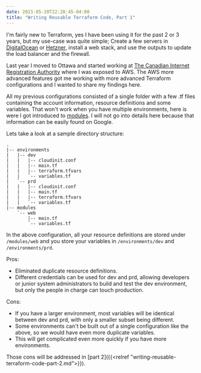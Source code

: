 ```yaml
---
date: 2021-05-20T22:28:45-04:00
title: "Writing Reusable Terraform Code, Part 1"
---
```


I'm fairly new to Terraform, yes I have been using it for the past 2 or 3 years, but my use-case was quite simple; Create a few servers in [DigitalOcean](https://www.digitalocean.com/) or [Hetzner](https://www.hetzner.com/), install a web stack, and use the outputs to update the load balancer and the firewall.<!--more-->

Last year I moved to Ottawa and started working at [The Canadian Internet Registration Authority](https://www.cira.ca) where I was exposed to AWS. The AWS more advanced features got me working with more advanced Terraform configurations and I wanted to share my findings here.

All my previous configurations consisted of a single folder with a few .tf files containing the account information, resource definitions and some variables. That won't work when you have multiple environments, here is were I got introduced to [modules](https://www.terraform.io/docs/language/modules/develop/index.html). I will not go into details here because that information can be easily found on Google.

Lets take a look at a sample directory structure:

```plaintext
.
|-- environments
|   |-- dev
|   |   |-- cloudinit.conf
|   |   |-- main.tf
|   |   |-- terraform.tfvars
|   |   `-- variables.tf
|   `-- prd
|   |   |-- cloudinit.conf
|   |   |-- main.tf
|   |   |-- terraform.tfvars
|   |   `-- variables.tf
|-- modules
    `-- web
        |-- main.tf
        `-- variables.tf
```

In the above configuration, all your resource definitions are stored under `/modules/web` and you store your variables in `/environments/dev` and `/environments/prd`.

Pros:
* Eliminated duplicate resource definitions.
* Different credentials can be used for dev and prd, allowing developers or junior system administrators to build and test the dev environment, but only the people in charge can touch production.

Cons:
* If you have a larger environment, most variables will be identical between dev and prd, with only a smaller subset being different.
* Some environments can't be built out of a single configuration like the above, so we would have even more duplicate variables.
* This will get complicated even more quickly if you have more environments.

Those cons will be addressed in [part 2]({{<relref "writing-reusable-terraform-code-part-2.md">}}).